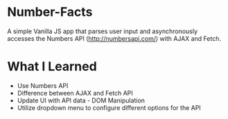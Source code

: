 # Number-Facts

A simple Vanilla JS app that parses user input and asynchronously accesses the Numbers API (http://numbersapi.com/) with AJAX and Fetch.

# What I Learned

* Use Numbers API
* Difference between AJAX and Fetch API
* Update UI with API data - DOM Manipulation
* Utilize dropdown menu to configure different options for the API

